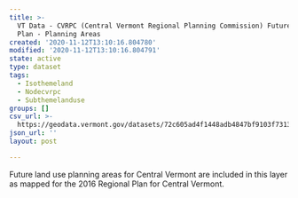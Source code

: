 ```yaml
---
title: >-
  VT Data - CVRPC (Central Vermont Regional Planning Commission) Future Land Use
  Plan - Planning Areas
created: '2020-11-12T13:10:16.804780'
modified: '2020-11-12T13:10:16.804791'
state: active
type: dataset
tags:
  - Isothemeland
  - Nodecvrpc
  - Subthemelanduse
groups: []
csv_url: >-
  https://geodata.vermont.gov/datasets/72c605ad4f1448adb4847bf9103f7313_0.csv?outSR=%7B%22latestWkid%22%3A3857%2C%22wkid%22%3A102100%7D
json_url: ''
layout: post

---
```

Future land use planning areas for Central Vermont are included in this layer as mapped for the 2016 Regional Plan for Central Vermont.
